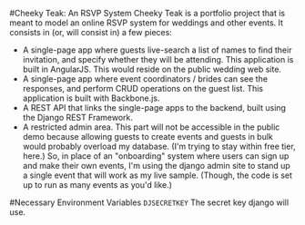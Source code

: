 #Cheeky Teak: An RSVP System
Cheeky Teak is a portfolio project that is meant to model an online RSVP system for weddings and other events. It consists in (or, will consist in) a few pieces:

* A single-page app where guests live-search a list of names to find their invitation, and specify whether they will be attending. This application is built in AngularJS. This would reside on the public wedding web site.
* A single-page app where event coordinators / brides can see the responses, and perform CRUD operations on the guest list. This application is built with Backbone.js.
* A REST API that links the single-page apps to the backend, built using the Django REST Framework.
* A restricted admin area. This part will not be accessible in the public demo because allowing guests to create events and guests in bulk would probably overload my database. (I'm trying to stay within free tier, here.) So, in place of an "onboarding" system where users can sign up and make their own events, I'm using the django admin site to stand up a single event that will work as my live sample. (Though, the code is set up to run as many events as you'd like.)



#Necessary Environment Variables
`DJSECRETKEY` The secret key django will use.
